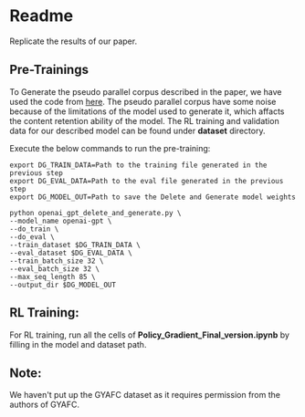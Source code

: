 # Readme
Replicate the results of our paper.
## Pre-Trainings
To Generate the pseudo parallel corpus described in the paper, we have used the code from [here](https://github.com/agaralabs/transformer-drg-style-transfer). The pseudo parallel corpus have some noise because of the limitations of the model used to generate it, which affacts the content retention ability of the model. The RL training and validation data for our described model can be found under **dataset** directory.

Execute the below commands to run the pre-training:
```
export DG_TRAIN_DATA=Path to the training file generated in the previous step
export DG_EVAL_DATA=Path to the eval file generated in the previous step
export DG_MODEL_OUT=Path to save the Delete and Generate model weights
```
```
python openai_gpt_delete_and_generate.py \
--model_name openai-gpt \
--do_train \
--do_eval \
--train_dataset $DG_TRAIN_DATA \
--eval_dataset $DG_EVAL_DATA \
--train_batch_size 32 \
--eval_batch_size 32 \
--max_seq_length 85 \
--output_dir $DG_MODEL_OUT
```
## RL Training:
For RL training, run all the cells of **Policy_Gradient_Final_version.ipynb** by filling in the model and dataset path.

## Note:
We haven't put up the GYAFC dataset as it requires permission from the authors of GYAFC. 
